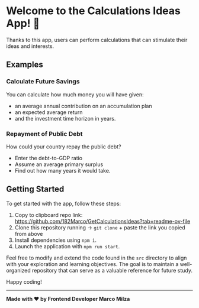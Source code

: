 # Welcome to the Calculations Ideas App! 👋

Thanks to this app, users can perform calculations that can stimulate their ideas and interests.

## Examples

### Calculate Future Savings

You can calculate how much money you will have given:

- an average annual contribution on an accumulation plan
- an expected average return
- and the investment time horizon in years.

### Repayment of Public Debt

How could your country repay the public debt?

- Enter the debt-to-GDP ratio
- Assume an average primary surplus
- Find out how many years it would take.

## Getting Started

To get started with the app, follow these steps:

1. Copy to clipboard repo link: https://github.com/182Marco/GetCalculationsIdeas?tab=readme-ov-file
2. Clone this repository running → `git clone` + paste the link you copied from above
3. Install dependencies using `npm i`.
4. Launch the application with `npm run start`.

Feel free to modify and extend the code found in the `src` directory to align with your exploration and learning objectives. The goal is to maintain a well-organized repository that can serve as a valuable reference for future study.

Happy coding!

---

**Made with ❤️ by Frontend Developer Marco Milza**
